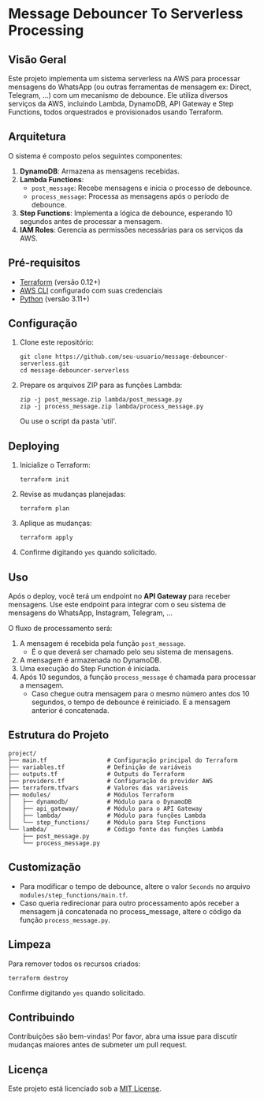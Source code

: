 # Message Debouncer To Serverless Processing

## Visão Geral

Este projeto implementa um sistema serverless na AWS para processar mensagens do WhatsApp (ou outras ferramentas de mensagem ex: Direct, Telegram, ...) com um mecanismo de debounce. Ele utiliza diversos serviços da AWS, incluindo Lambda, DynamoDB, API Gateway e Step Functions, todos orquestrados e provisionados usando Terraform.

## Arquitetura

O sistema é composto pelos seguintes componentes:

1. **DynamoDB**: Armazena as mensagens recebidas.
2. **Lambda Functions**:
   - `post_message`: Recebe mensagens e inicia o processo de debounce.
   - `process_message`: Processa as mensagens após o período de debounce.
3. **Step Functions**: Implementa a lógica de debounce, esperando 10 segundos antes de processar a mensagem.
4. **IAM Roles**: Gerencia as permissões necessárias para os serviços da AWS.

## Pré-requisitos

- [Terraform](https://www.terraform.io/downloads.html) (versão 0.12+)
- [AWS CLI](https://aws.amazon.com/cli/) configurado com suas credenciais
- [Python](https://www.python.org/downloads/) (versão 3.11+)

## Configuração

1. Clone este repositório:
   ```
   git clone https://github.com/seu-usuario/message-debouncer-serverless.git
   cd message-debouncer-serverless
   ```

2. Prepare os arquivos ZIP para as funções Lambda:
   ```
   zip -j post_message.zip lambda/post_message.py
   zip -j process_message.zip lambda/process_message.py
   ```
   Ou use o script da pasta 'util'.

## Deploying

1. Inicialize o Terraform:
   ```
   terraform init
   ```

2. Revise as mudanças planejadas:
   ```
   terraform plan
   ```

3. Aplique as mudanças:
   ```
   terraform apply
   ```

4. Confirme digitando `yes` quando solicitado.

## Uso

Após o deploy, você terá um endpoint no **API Gateway** para receber mensagens. Use este endpoint para integrar com o seu sistema de mensagens do WhatsApp, Instagram, Telegram, ...

O fluxo de processamento será:
1. A mensagem é recebida pela função `post_message`.
   - É o que deverá ser chamado pelo seu sistema de mensagens.
2. A mensagem é armazenada no DynamoDB.
3. Uma execução do Step Function é iniciada.
4. Após 10 segundos, a função `process_message` é chamada para processar a mensagem.
    - Caso chegue outra mensagem para o mesmo número antes dos 10 segundos, o tempo de debounce é reiniciado. E a mensagem anterior é concatenada.

## Estrutura do Projeto

```
project/
├── main.tf                 # Configuração principal do Terraform
├── variables.tf            # Definição de variáveis
├── outputs.tf              # Outputs do Terraform
├── providers.tf            # Configuração do provider AWS
├── terraform.tfvars        # Valores das variáveis
├── modules/                # Módulos Terraform
│   ├── dynamodb/           # Módulo para o DynamoDB
│   ├── api_gateway/        # Módulo para o API Gateway
│   ├── lambda/             # Módulo para funções Lambda
│   └── step_functions/     # Módulo para Step Functions
└── lambda/                 # Código fonte das funções Lambda
    ├── post_message.py
    └── process_message.py
```

## Customização

- Para modificar o tempo de debounce, altere o valor `Seconds` no arquivo `modules/step_functions/main.tf`.
- Caso queria redirecionar para outro processamento após receber a mensagem já concatenada no process_message, altere o código da função `process_message.py`.

## Limpeza

Para remover todos os recursos criados:

```
terraform destroy
```

Confirme digitando `yes` quando solicitado.

## Contribuindo

Contribuições são bem-vindas! Por favor, abra uma issue para discutir mudanças maiores antes de submeter um pull request.

## Licença

Este projeto está licenciado sob a [MIT License](LICENSE).